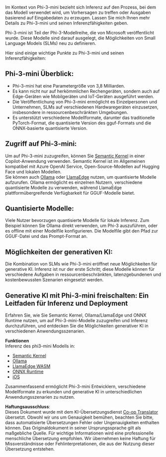 <!--
CO_OP_TRANSLATOR_METADATA:
{
  "original_hash": "f1ff728038c4f554b660a36b76cbdd6e",
  "translation_date": "2025-07-16T21:06:39+00:00",
  "source_file": "md/01.Introduction/03/overview.md",
  "language_code": "de"
}
-->
Im Kontext von Phi-3-mini bezieht sich Inferenz auf den Prozess, bei dem das Modell verwendet wird, um Vorhersagen zu treffen oder Ausgaben basierend auf Eingabedaten zu erzeugen. Lassen Sie mich Ihnen mehr Details zu Phi-3-mini und seinen Inferenzfähigkeiten geben.

Phi-3-mini ist Teil der Phi-3-Modellreihe, die von Microsoft veröffentlicht wurde. Diese Modelle sind darauf ausgelegt, die Möglichkeiten von Small Language Models (SLMs) neu zu definieren.

Hier sind einige wichtige Punkte zu Phi-3-mini und seinen Inferenzfähigkeiten:

## **Phi-3-mini Überblick:**
- Phi-3-mini hat eine Parametergröße von 3,8 Milliarden.
- Es kann nicht nur auf herkömmlichen Rechengeräten, sondern auch auf Edge-Geräten wie Mobilgeräten und IoT-Geräten ausgeführt werden.
- Die Veröffentlichung von Phi-3-mini ermöglicht es Einzelpersonen und Unternehmen, SLMs auf verschiedenen Hardwaregeräten einzusetzen, insbesondere in ressourcenbeschränkten Umgebungen.
- Es unterstützt verschiedene Modellformate, darunter das traditionelle PyTorch-Format, die quantisierte Version des gguf-Formats und die ONNX-basierte quantisierte Version.

## **Zugriff auf Phi-3-mini:**
Um auf Phi-3-mini zuzugreifen, können Sie [Semantic Kernel](https://github.com/microsoft/SemanticKernelCookBook?WT.mc_id=aiml-138114-kinfeylo) in einer Copilot-Anwendung verwenden. Semantic Kernel ist im Allgemeinen kompatibel mit Azure OpenAI Service, Open-Source-Modellen auf Hugging Face und lokalen Modellen.  
Sie können auch [Ollama](https://ollama.com) oder [LlamaEdge](https://llamaedge.com) nutzen, um quantisierte Modelle aufzurufen. Ollama ermöglicht es einzelnen Nutzern, verschiedene quantisierte Modelle zu verwenden, während LlamaEdge plattformübergreifende Verfügbarkeit für GGUF-Modelle bietet.

## **Quantisierte Modelle:**
Viele Nutzer bevorzugen quantisierte Modelle für lokale Inferenz. Zum Beispiel können Sie Ollama direkt verwenden, um Phi-3 auszuführen, oder es offline mit einer Modelfile konfigurieren. Die Modelfile gibt den Pfad zur GGUF-Datei und das Prompt-Format an.

## **Möglichkeiten der generativen KI:**
Die Kombination von SLMs wie Phi-3-mini eröffnet neue Möglichkeiten für generative KI. Inferenz ist nur der erste Schritt; diese Modelle können für verschiedene Aufgaben in ressourcenbeschränkten, latenzgebundenen und kostenbewussten Szenarien eingesetzt werden.

## **Generative KI mit Phi-3-mini freischalten: Ein Leitfaden für Inferenz und Deployment**  
Erfahren Sie, wie Sie Semantic Kernel, Ollama/LlamaEdge und ONNX Runtime nutzen, um auf Phi-3-mini-Modelle zuzugreifen und Inferenz durchzuführen, und entdecken Sie die Möglichkeiten generativer KI in verschiedenen Anwendungsszenarien.

**Funktionen**  
Inferenz des phi3-mini Modells in:

- [Semantic Kernel](https://github.com/Azure-Samples/Phi-3MiniSamples/tree/main/semantickernel?WT.mc_id=aiml-138114-kinfeylo)  
- [Ollama](https://github.com/Azure-Samples/Phi-3MiniSamples/tree/main/ollama?WT.mc_id=aiml-138114-kinfeylo)  
- [LlamaEdge WASM](https://github.com/Azure-Samples/Phi-3MiniSamples/tree/main/wasm?WT.mc_id=aiml-138114-kinfeylo)  
- [ONNX Runtime](https://github.com/Azure-Samples/Phi-3MiniSamples/tree/main/onnx?WT.mc_id=aiml-138114-kinfeylo)  
- [iOS](https://github.com/Azure-Samples/Phi-3MiniSamples/tree/main/ios?WT.mc_id=aiml-138114-kinfeylo)  

Zusammenfassend ermöglicht Phi-3-mini Entwicklern, verschiedene Modellformate zu erkunden und generative KI in unterschiedlichen Anwendungsszenarien zu nutzen.

**Haftungsausschluss**:  
Dieses Dokument wurde mit dem KI-Übersetzungsdienst [Co-op Translator](https://github.com/Azure/co-op-translator) übersetzt. Obwohl wir uns um Genauigkeit bemühen, beachten Sie bitte, dass automatisierte Übersetzungen Fehler oder Ungenauigkeiten enthalten können. Das Originaldokument in seiner Ursprungssprache gilt als maßgebliche Quelle. Für wichtige Informationen wird eine professionelle menschliche Übersetzung empfohlen. Wir übernehmen keine Haftung für Missverständnisse oder Fehlinterpretationen, die aus der Nutzung dieser Übersetzung entstehen.
